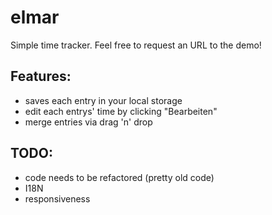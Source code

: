 elmar
=====

Simple time tracker. Feel free to request an URL to the demo!

## Features:

- saves each entry in your local storage
- edit each entrys' time by clicking "Bearbeiten"
- merge entries via drag 'n' drop

## TODO:

- code needs to be refactored (pretty old code)
- I18N
- responsiveness
